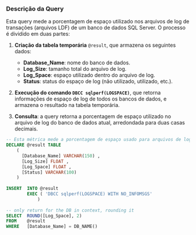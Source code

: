 ### Descrição da Query

Esta query mede a porcentagem de espaço utilizado nos arquivos de log de transações (arquivos LDF) de um banco de dados SQL Server. O processo é dividido em duas partes:

1. **Criação da tabela temporária** `@result`, que armazena os seguintes dados:
   - **Database_Name**: nome do banco de dados.
   - **Log_Size**: tamanho total do arquivo de log.
   - **Log_Space**: espaço utilizado dentro do arquivo de log.
   - **Status**: status do espaço de log (não utilizado, utilizado, etc.).

2. **Execução do comando `DBCC sqlperf(LOGSPACE)`**, que retorna informações de espaço de log de todos os bancos de dados, e armazena o resultado na tabela temporária.

3. **Consulta**: a query retorna a porcentagem de espaço utilizado no arquivo de log do banco de dados atual, arredondada para duas casas decimais.

```SQL
-- Esta métrica mede a porcentagem de espaço usado para arquivos de log de transações (arquivos LDF).
DECLARE	@result TABLE
	(
	  [Database_Name] VARCHAR(150) ,
	  [Log_Size] FLOAT ,
	  [Log_Space] FLOAT ,
	  [Status] VARCHAR(100)
	) 
 
INSERT	INTO @result
		EXEC ( 'DBCC sqlperf(LOGSPACE) WITH NO_INFOMSGS'
			)
 
-- only return for the DB in context, rounding it 
SELECT	ROUND([Log_Space], 2)
FROM	@result
WHERE	[Database_Name] = DB_NAME()
```
